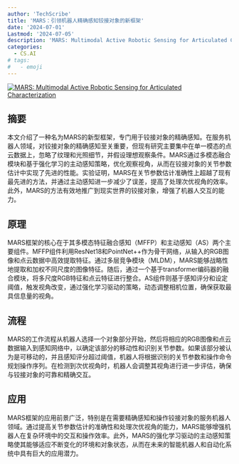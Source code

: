 ```yaml
---
author: 'TechScribe'
title: 'MARS：引领机器人精确感知铰接对象的新框架'
date: '2024-07-01'
Lastmod: '2024-07-05'
description: 'MARS: Multimodal Active Robotic Sensing for Articulated Characterization'
categories:
  - CS.AI
# tags:
#   - emoji
---
```


[![MARS: Multimodal Active Robotic Sensing for Articulated Characterization](https://arxiv-research-1301205113.cos.ap-guangzhou.myqcloud.com/images/2407.01191v1.pdf_0.jpg)](https://arxiv.org/abs/2407.01191v1)

## 摘要

本文介绍了一种名为MARS的新型框架，专门用于铰接对象的精确感知。在服务机器人领域，对铰接对象的精确感知至关重要，但现有研究主要集中在单一模态的点云数据上，忽略了纹理和光照细节，并假设理想观察条件。MARS通过多模态融合模块和基于强化学习的主动感知策略，优化观察视角，从而在铰接对象的关节参数估计中实现了先进的性能。实验证明，MARS在关节参数估计准确性上超越了现有最先进的方法，并通过主动感知进一步减少了误差，提高了处理次优视角的效率。此外，MARS的方法有效地推广到现实世界的铰接对象，增强了机器人交互的能力。<!--more-->

## 原理

MARS框架的核心在于其多模态特征融合感知（MFFP）和主动感知（AS）两个主要组件。MFFP组件利用ResNet18和PointNet++作为骨干网络，从输入的RGB图像和点云数据中高效提取特征。通过多层竞争模块（MLDM），MARS能够战略性地提取和加权不同尺度的图像特征。随后，通过一个基于transformer编码器的融合模块，将多尺度RGB特征和点云特征进行整合。AS组件则基于感知评分和设定阈值，触发视角改变，通过强化学习驱动的策略，动态调整相机位置，确保获取最具信息量的视角。

## 流程

MARS的工作流程从机器人选择一个对象部分开始，然后将相应的RGB图像和点云数据输入到感知网络中，以确定该部分的移动性和识别关节参数。如果该部分被认为是可移动的，并且感知评分超过阈值，机器人将根据识别的关节参数和操作命令规划操作序列。在检测到次优视角时，机器人会调整其视角进行进一步评估，确保与铰接对象的可靠和精确交互。

## 应用

MARS框架的应用前景广泛，特别是在需要精确感知和操作铰接对象的服务机器人领域。通过提高关节参数估计的准确性和处理次优视角的能力，MARS能够增强机器人在复杂环境中的交互和操作效率。此外，MARS的强化学习驱动的主动感知策略使其能够适应不断变化的环境和对象状态，从而在未来的智能机器人和自动化系统中具有巨大的应用潜力。
